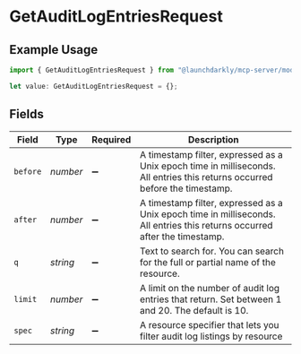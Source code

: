 # GetAuditLogEntriesRequest

## Example Usage

```typescript
import { GetAuditLogEntriesRequest } from "@launchdarkly/mcp-server/models/operations";

let value: GetAuditLogEntriesRequest = {};
```

## Fields

| Field                                                                                                                        | Type                                                                                                                         | Required                                                                                                                     | Description                                                                                                                  |
| ---------------------------------------------------------------------------------------------------------------------------- | ---------------------------------------------------------------------------------------------------------------------------- | ---------------------------------------------------------------------------------------------------------------------------- | ---------------------------------------------------------------------------------------------------------------------------- |
| `before`                                                                                                                     | *number*                                                                                                                     | :heavy_minus_sign:                                                                                                           | A timestamp filter, expressed as a Unix epoch time in milliseconds.  All entries this returns occurred before the timestamp. |
| `after`                                                                                                                      | *number*                                                                                                                     | :heavy_minus_sign:                                                                                                           | A timestamp filter, expressed as a Unix epoch time in milliseconds. All entries this returns occurred after the timestamp.   |
| `q`                                                                                                                          | *string*                                                                                                                     | :heavy_minus_sign:                                                                                                           | Text to search for. You can search for the full or partial name of the resource.                                             |
| `limit`                                                                                                                      | *number*                                                                                                                     | :heavy_minus_sign:                                                                                                           | A limit on the number of audit log entries that return. Set between 1 and 20. The default is 10.                             |
| `spec`                                                                                                                       | *string*                                                                                                                     | :heavy_minus_sign:                                                                                                           | A resource specifier that lets you filter audit log listings by resource                                                     |